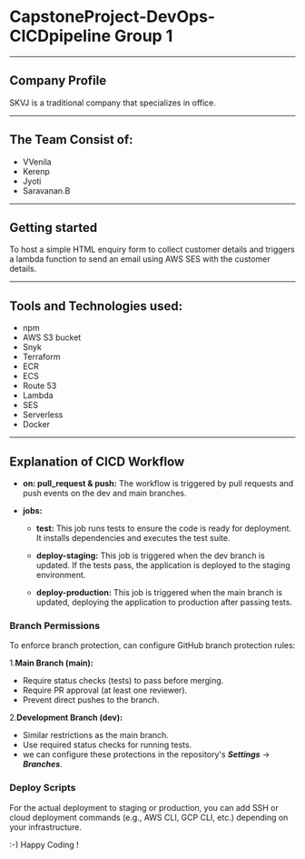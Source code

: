 # CapstoneProject-DevOps-CICDpipeline Group 1
_______________________________________________________________________________________
## Company Profile
SKVJ is a traditional company that specializes in  office. 
_______________________________________________________________________________________
## The Team Consist of:
- VVenila
- Kerenp
- Jyoti
- Saravanan.B
_______________________________________________________________________________________
## Getting started

To host a simple HTML enquiry form to collect customer details and triggers a lambda function to send an email using AWS SES with the customer details. 

_______________________________________________________________________________________
## Tools and Technologies used:

- npm
- AWS S3 bucket
- Snyk
- Terraform
- ECR
- ECS
- Route 53
- Lambda
- SES
- Serverless
- Docker
_______________________________________________________________________________________
## Explanation of CICD Workflow

- **on: pull_request & push:** The workflow is triggered by pull requests and push events on the dev and main branches.
- **jobs:**

  - **test:** This job runs tests to ensure the code is ready for deployment. It installs dependencies and executes the test suite.

  - **deploy-staging:** This job is triggered when the dev branch is updated. If the tests pass, the application is deployed to the staging environment.

   - **deploy-production:** This job is triggered when the main branch is updated, deploying the application to production after passing tests.

### Branch Permissions

To enforce branch protection, can configure GitHub branch protection rules:

1.**Main Branch (main):**

- Require status checks (tests) to pass before merging.
- Require PR approval (at least one reviewer).
- Prevent direct pushes to the branch.

2.**Development Branch (dev):**

- Similar restrictions as the main branch.
- Use required status checks for running tests.
- we can configure these protections in the repository's ***Settings*** -> ***Branches***.

### Deploy Scripts

For the actual deployment to staging or production, you can add SSH or cloud deployment commands (e.g., AWS CLI, GCP CLI, etc.) depending on your infrastructure.






:-) Happy Coding !